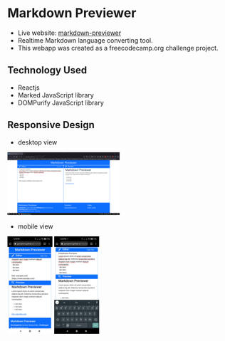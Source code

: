# Markdown Previewer

-   Live website: [markdown-previewer](https://gsmperera.github.io/markdown-previewer/)
-   Realtime Markdown language converting tool.
-   This webapp was created as a freecodecamp.org challenge project.

## Technology Used

-   Reactjs
-   Marked JavaScript library
-   DOMPurify JavaScript library

## Responsive Design

-   desktop view

<img src='./images/desktop-ss.png' alt='desktop screenshot' width='50%' />

-   mobile view

<img src='./images/mobile-ss.jpg' alt='mobile screenshot' width='20%' /> <img src='./images/mobile-ss-kb.jpg' alt='mobile screenshot with keyboard' width='20%' />
